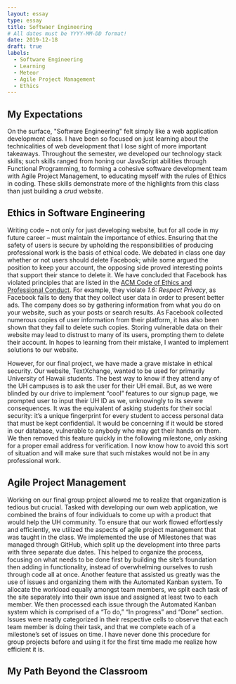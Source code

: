 ```yaml
---
layout: essay
type: essay
title: Softwaer Engineering
# All dates must be YYYY-MM-DD format!
date: 2019-12-18
draft: true
labels:
  - Software Engineering
  - Learning
  - Meteor  
  - Agile Project Management
  - Ethics
---
```


<!-- <img class="ui large left floated image" src="../images/brainstorming.jpg"> -->

## My Expectations

On the surface, "Software Engineering" felt simply like a web application development class. I have been so focused on just learning about the technicalities of web development that I lose sight of more important takeaways. Throughout the semester, we developed our technology stack skills; such skills ranged from honing our JavaScript abilities through Functional Programming, to forming a cohesive software development team with Agile Project Management, to educating myself with the rules of Ethics in coding. These skills demonstrate more of the highlights from this class than just building a *crud* website.

## Ethics in Software Engineering

Writing code – not only for just developing website, but for all code in my future career – must maintain the importance of ethics. Ensuring that the safety of users is secure by upholding the responsibilities of producing professional work is the basis of ethical code. We debated in class one day whether or not users should delete Facebook; while some argued the position to keep your account, the opposing side proved interesting points that support their stance to delete it. We have concluded that Facebook has violated principles that are listed in the [ACM Code of Ethics and Professional Conduct](https://www.acm.org/code-of-ethics). For example, they violate *1.6: Respect Privacy*, as Facebook fails to deny that they collect user data in order to present better ads. The company does so by gathering information from what you do on your website, such as your posts or search results. As Facebook collected numerous copies of user information from their platform, it has also been shown that they fail to delete such copies. Storing vulnerable data on their website may lead to distrust to many of its users, prompting them to delete their account. In hopes to learning from their mistake, I wanted to implement solutions to our website.

However, for our final project, we have made a grave mistake in ethical security. Our website, TextXchange, wanted to be used for primarily University of Hawaii students. The best way to know if they attend any of the UH campuses is to ask the user for their UH email. But, as we were blinded by our drive to implement “cool” features to our signup page, we prompted user to input their UH ID as we, unknowingly to its severe consequences. It was the equivalent of asking students for their social security: it’s a unique fingerprint for every student to access personal data that must be kept confidential. It would be concerning if it would be stored in our database, vulnerable to anybody who may get their hands on them. We then removed this feature quickly in the following milestone, only asking for a proper email address for verification. I now know how to avoid this sort of situation and will make sure that such mistakes would not be in any professional work.

## Agile Project Management

Working on our final group project allowed me to realize that organization is tedious but crucial. Tasked with developing our own web application, we combined the brains of four individuals to come up with a product that would help the UH community. To ensure that our work flowed effortlessly and efficiently, we utilized the aspects of agile project management that was taught in the class. We implemented the use of Milestones that was managed through GitHub, which split up the development into three parts with three separate due dates. This helped to organize the process, focusing on what needs to be done first by building the site’s foundation then adding in functionality, instead of overwhelming ourselves to rush through code all at once. Another feature that assisted us greatly was the use of issues and organizing them with the Automated Kanban system. To allocate the workload equally amongst team members, we split each task of the site separately into their own issue and assigned at least two to each member. We then processed each issue through the Automated Kanban system which is comprised of a “To do,” “In progress” and “Done” section. Issues were neatly categorized in their respective cells to observe that each team member is doing their task, and that we complete each of a milestone’s set of issues on time. I have never done this procedure for group projects before and using it for the first time made me realize how efficient it is. 

## My Path Beyond the Classroom
